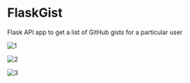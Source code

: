 # FlaskGist

Flask API app to get a list of GitHub gists for a particular user

![1](https://user-images.githubusercontent.com/81184255/210280565-5df64f27-2381-4536-b9ba-e03e25cc4879.jpg)

![2](https://user-images.githubusercontent.com/81184255/210280577-e025ac1f-ab88-48f9-a500-9aebbde522a1.jpg)

![3](https://user-images.githubusercontent.com/81184255/210280583-fe343958-e03d-41b1-a4ea-78af0eb64011.jpg)


